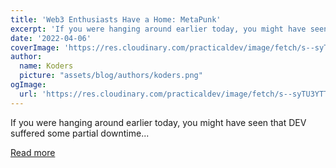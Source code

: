 ```yaml
---
title: 'Web3 Enthusiasts Have a Home: MetaPunk'
excerpt: 'If you were hanging around earlier today, you might have seen that DEV suffered some partial downtime...'
date: '2022-04-06'
coverImage: 'https://res.cloudinary.com/practicaldev/image/fetch/s--syTU3YTT--/c_imagga_scale,f_auto,fl_progressive,h_420,q_auto,w_1000/https://dev-to-uploads.s3.amazonaws.com/uploads/articles/b05xa9l5u8sb3ornrl4u.jpeg'
author:
  name: Koders
  picture: "assets/blog/authors/koders.png"
ogImage:
  url: 'https://res.cloudinary.com/practicaldev/image/fetch/s--syTU3YTT--/c_imagga_scale,f_auto,fl_progressive,h_420,q_auto,w_1000/https://dev-to-uploads.s3.amazonaws.com/uploads/articles/b05xa9l5u8sb3ornrl4u.jpeg'
---
```


If you were hanging around earlier today, you might have seen that DEV suffered some partial downtime...

[Read more](https://dev.to/devteam/web3-enthusiasts-have-a-home-metapunk-3d60)
